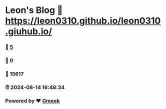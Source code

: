 # Leon's Blog :link: https://leon0310.github.io/leon0310.giuhub.io/ 
### :page_facing_up: [5](https://leon0310.github.io/leon0310.giuhub.io//tag.html) 
### :speech_balloon: 0 
### :hibiscus: 15617 
### :alarm_clock: 2024-08-14 16:48:34 
### Powered by :heart: [Gmeek](https://github.com/Meekdai/Gmeek)
